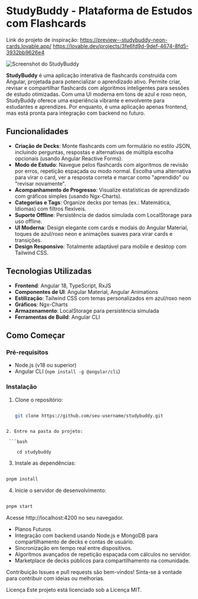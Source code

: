 # StudyBuddy - Plataforma de Estudos com Flashcards

Link do projeto de inspiração: https://preview--studybuddy-neon-cards.lovable.app/    https://lovable.dev/projects/3fe6fd9d-9def-4674-8fd5-3932bb9626e4

![Screenshot do StudyBuddy](assets/screenshot.png)

**StudyBuddy** é uma aplicação interativa de flashcards construída com Angular, projetada para potencializar o aprendizado ativo. Permite criar, revisar e compartilhar flashcards com algoritmos inteligentes para sessões de estudo otimizadas. Com uma UI moderna em tons de azul e roxo neon, StudyBuddy oferece uma experiência vibrante e envolvente para estudantes e aprendizes. Por enquanto, é uma aplicação apenas frontend, mas está pronta para integração com backend no futuro.

## Funcionalidades

- **Criação de Decks**: Monte flashcards com um formulário no estilo JSON, incluindo perguntas, respostas e alternativas de múltipla escolha opcionais (usando Angular Reactive Forms).
- **Modo de Estudo**: Navegue pelos flashcards com algoritmos de revisão por erros, repetição espaçada ou modo normal. Escolha uma alternativa para virar o card, ver a resposta correta e marcar como "aprendido" ou "revisar novamente".
- **Acompanhamento de Progresso**: Visualize estatísticas de aprendizado com gráficos simples (usando Ngx-Charts).
- **Categorias e Tags**: Organize decks por temas (ex.: Matemática, Idiomas) com filtros flexíveis.
- **Suporte Offline**: Persistência de dados simulada com LocalStorage para uso offline.
- **UI Moderna**: Design elegante com cards e modais do Angular Material, toques de azul/roxo neon e animações suaves para virar cards e transições.
- **Design Responsivo**: Totalmente adaptável para mobile e desktop com Tailwind CSS.

## Tecnologias Utilizadas

- **Frontend**: Angular 18, TypeScript, RxJS
- **Componentes de UI**: Angular Material, Angular Animations
- **Estilização**: Tailwind CSS com temas personalizados em azul/roxo neon
- **Gráficos**: Ngx-Charts
- **Armazenamento**: LocalStorage para persistência simulada
- **Ferramentas de Build**: Angular CLI

## Como Começar

### Pré-requisitos

- Node.js (v18 ou superior)
- Angular CLI (`npm install -g @angular/cli`)

### Instalação

1. Clone o repositório:
   ```bash

   git clone https://github.com/seu-username/studybuddy.git

```

2. Entre na pasta do projeto:

 ```bash

    cd studybuddy

 ```

3. Instale as dependências:

```bash

pnpm install

```

4. Inicie o servidor de desenvolvimento:

```bash

pnpm start

```

Acesse http://localhost:4200 no seu navegador.

- Planos Futuros
- Integração com backend usando Node.js e MongoDB para compartilhamento de decks e contas de usuário.
- Sincronização em tempo real entre dispositivos.
- Algoritmos avançados de repetição espaçada com cálculos no servidor.
- Marketplace de decks públicos para compartilhamento na comunidade.

Contribuição
Issues e pull requests são bem-vindos! Sinta-se à vontade para contribuir com ideias ou melhorias.

Licença
Este projeto está licenciado sob a Licença MIT.